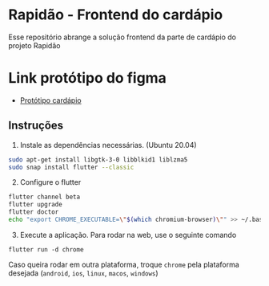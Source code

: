 # Rapidão - Frontend do cardápio

Esse repositório abrange a solução frontend da parte de cardápio do projeto Rapidão 

# Link protótipo do figma

- [Protótipo cardápio](https://www.figma.com/proto/bJqOhT34LFld1FHS8quWsq/Ru-Rapid%C3%A3o?node-id=7%3A2&scaling=scale-down&page-id=0%3A1)


## Instruções
1. Instale as dependências necessárias. (Ubuntu 20.04)
```bash
sudo apt-get install libgtk-3-0 libblkid1 liblzma5
sudo snap install flutter --classic
```
2. Configure o flutter
```bash
flutter channel beta
flutter upgrade
flutter doctor
echo "export CHROME_EXECUTABLE=\"$(which chromium-browser)\"" >> ~/.bashrc
```
3. Execute a aplicação. Para rodar na web, use o seguinte comando

```
flutter run -d chrome
```

Caso queira rodar em outra plataforma, troque `chrome` pela plataforma desejada (`android`, `ios`, `linux`, `macos`, `windows`)

